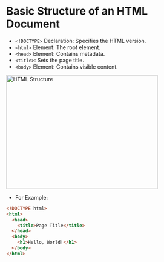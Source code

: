 # Basic Structure of an HTML Document

- `<!DOCTYPE>` Declaration: Specifies the HTML version.
- `<html>` Element: The root element.
- `<head>` Element: Contains metadata.
- `<title>`: Sets the page title.
- `<body>` Element: Contains visible content.
<img src="https://notesformsc.org/wp-content/uploads/2018/01/HTML-Structure.png" alt="HTML Structure" width="400" height="300">

- For Example:
```html
<!DOCTYPE html>
<html>
  <head>
    <title>Page Title</title>
  </head>
  <body>
    <h1>Hello, World!</h1>
  </body>
</html>
```
